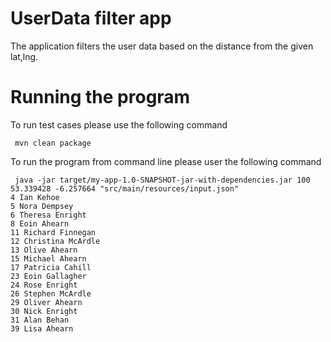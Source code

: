 # UserData filter app
  The application filters the user data based on the distance from the given lat,lng. 

# Running the program
  To run test cases please use the following command 
```
 mvn clean package
```

To run the program from command line please user the following command
```
 java -jar target/my-app-1.0-SNAPSHOT-jar-with-dependencies.jar 100 53.339428 -6.257664 "src/main/resources/input.json"
4 Ian Kehoe
5 Nora Dempsey
6 Theresa Enright
8 Eoin Ahearn
11 Richard Finnegan
12 Christina McArdle
13 Olive Ahearn
15 Michael Ahearn
17 Patricia Cahill
23 Eoin Gallagher
24 Rose Enright
26 Stephen McArdle
29 Oliver Ahearn
30 Nick Enright
31 Alan Behan
39 Lisa Ahearn
```
